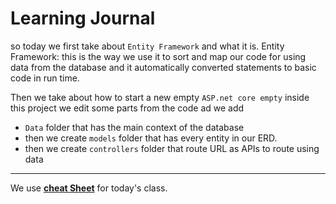 # Learning Journal
 
so today we first take about `Entity Framework` and what it is.
Entity Framework: this is the way we use it to sort and map our code for using data from the database and it automatically converted statements to basic code in run time.

Then we take about how to start a new empty `ASP.net core empty` inside this project we edit some parts from the code ad we add
- `Data` folder that has the main context of the database 
- then we create `models` folder that has every entity in our ERD.
- then we create `controllers` folder that route URL as APIs to route using data

------

We use **[cheat Sheet](./CheatSheet.md)** for today's class.